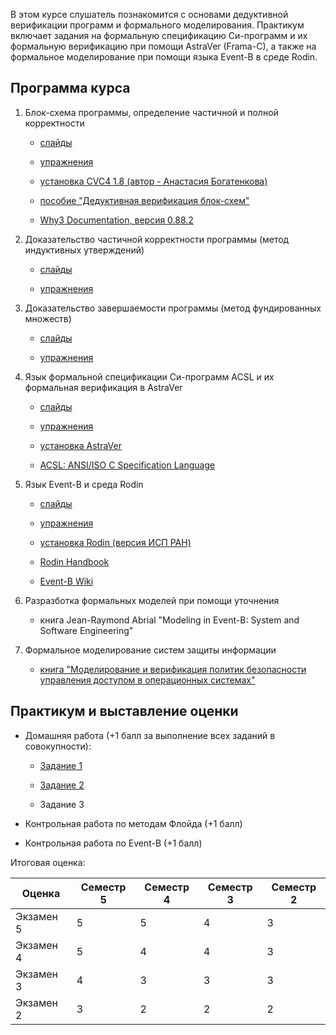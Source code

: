 В этом курсе слушатель познакомится с основами
дедуктивной верификации программ и формального
моделирования. Практикум включает задания на
формальную спецификацию Си-программ и их формальную верификацию
при помощи AstraVer (Frama-C), а также на
формальное моделирование при помощи языка
Event-B в среде Rodin.

## Программа курса

1. Блок-схема программы, определение частичной
   и полной корректности

   - [слайды](slides/basics/basics.pdf)
   
   - [упражнения](exercises/x1.md)
   
   - [установка CVC4 1.8 (автор - Анастасия Богатенкова)](cvc4.md)
   
   - [пособие "Дедуктивная верификация блок-схем"](floyd_book/Deductive-Verification-2020.pdf)

   - [Why3 Documentation, версия 0.88.2](https://web.archive.org/web/20171208230848/http://why3.lri.fr/manual.pdf)


2. Доказательство частичной корректности программы
   (метод индуктивных утверждений)
   
   - [слайды](slides/floyd_partial/floyd_partial.pdf)

   - [упражнения](exercises/x2.md)

3. Доказательство завершаемости программы
   (метод фундированных множеств)

   - [слайды](slides/floyd_term/floyd_term.pdf)

   - [упражнения](exercises/x3.md)

4. Язык формальной спецификации Си-программ ACSL и
   их формальная верификация в AstraVer

   - [слайды](slides/acsl/acsl.pdf)

   - [упражнения](exercises/x4.md)

   - [установка AstraVer](astraver.md)

   - [ACSL: ANSI/ISO C Specification Language](https://frama-c.com/download/acsl.pdf)

5. Язык Event-B и среда Rodin

   - [слайды](slides/eventb/eventb.pdf)

   - [упражнения](exercises/x5.md)

   - [установка Rodin (версия ИСП РАН)](rodin.md)

   - [Rodin Handbook](https://stups.hhu-hosting.de/handbook/rodin/)

   - [Event-B Wiki](https://wiki.event-b.org/index.php/Main_Page)

6. Разразботка формальных моделей при помощи уточнения

   - книга Jean-Raymond Abrial "Modeling in Event-B: System and Software Engineering"

7. Формальное моделирование систем защиты информации

   - [книга "Моделирование и верификация политик безопасности управления доступом в операционных системах"](https://www.ispras.ru/publications/2018/security_policy_modeling_and_verification/)


## Практикум и выставление оценки

- Домашняя работа (+1 балл за выполнение всех заданий
  в совокупности):

  - [Задание 1](hw/b1.md)

  - [Задание 2](hw/b2.md)

  - Задание 3

- Контрольная работа по методам Флойда (+1 балл)

- Контрольная работа по Event-B (+1 балл)


Итоговая оценка:

Оценка    | Семестр 5 | Семестр 4 | Семестр 3 | Семестр 2
--------- | --------- | --------- | --------- | ---------
Экзамен 5 |      5    |      5    |      4    |       3
Экзамен 4 |      5    |      4    |      4    |       3
Экзамен 3 |      4    |      3    |      3    |       3
Экзамен 2 |      3    |      2    |      2    |       2
